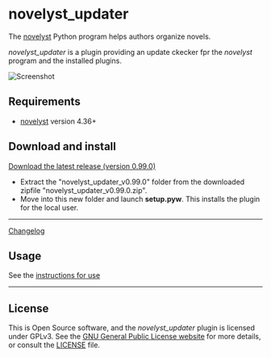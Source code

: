 # novelyst_updater

The [novelyst](https://peter88213.github.io/novelyst/) Python program helps authors organize novels.  

*novelyst_updater* is a plugin providing an update ckecker fpr the *novelyst* program and the installed plugins. 

![Screenshot](Screenshots/screen01.png)

## Requirements

- [novelyst](https://peter88213.github.io/novelyst/) version 4.36+

## Download and install

[Download the latest release (version 0.99.0)](https://github.com/peter88213/novelyst_updater/raw/main/dist/novelyst_updater_v0.99.0.zip)

- Extract the "novelyst_updater_v0.99.0" folder from the downloaded zipfile "novelyst_updater_v0.99.0.zip".
- Move into this new folder and launch **setup.pyw**. This installs the plugin for the local user.

---

[Changelog](changelog)

## Usage

See the [instructions for use](usage)

---

## License

This is Open Source software, and the *novelyst_updater* plugin is licensed under GPLv3. See the
[GNU General Public License website](https://www.gnu.org/licenses/gpl-3.0.en.html) for more
details, or consult the [LICENSE](https://github.com/peter88213/novelyst_updater/blob/main/LICENSE) file.
